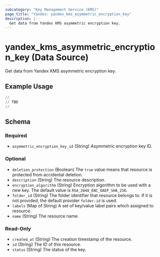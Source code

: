 ```yaml
---
subcategory: "Key Management Service (KMS)"
page_title: "Yandex: yandex_kms_asymmetric_encryption_key"
description: |-
  Get data from Yandex KMS asymmetric encryption key.
---
```


# yandex_kms_asymmetric_encryption_key (Data Source)

Get data from Yandex KMS asymmetric encryption key.

## Example Usage

```terraform
//
// TBD
//
```


<!-- schema generated by tfplugindocs -->
## Schema

### Required

- `asymmetric_encryption_key_id` (String) Asymmetric encryption key ID.

### Optional

- `deletion_protection` (Boolean) The `true` value means that resource is protected from accidental deletion.
- `description` (String) The resource description.
- `encryption_algorithm` (String) Encryption algorithm to be used with a new key. The default value is `RSA_2048_ENC_OAEP_SHA_256`.
- `folder_id` (String) The folder identifier that resource belongs to. If it is not provided, the default provider `folder-id` is used.
- `labels` (Map of String) A set of key/value label pairs which assigned to resource.
- `name` (String) The resource name.

### Read-Only

- `created_at` (String) The creation timestamp of the resource.
- `id` (String) The ID of this resource.
- `status` (String) The status of the key.
